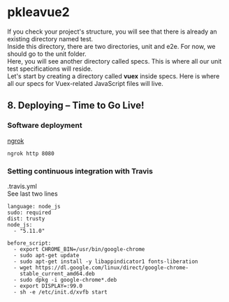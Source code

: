 # pkleavue2


If you check your project's structure, you will see that there is already an existing directory named test.  
Inside this directory, there are two directories, unit and e2e. For now, we should go to the unit folder.  
Here, you will see another directory called specs. This is where all our unit test specifications will reside.  
Let's start by creating a directory called __vuex__ inside specs. Here is where all our specs for Vuex-related JavaScript files will live.



## 8. Deploying – Time to Go Live!
### Software deployment
[ngrok](https://ngrok.com/download)
```
ngrok http 8080
```

### Setting continuous integration with Travis
.travis.yml  
See last two lines
```
language: node_js 
sudo: required 
dist: trusty 
node_js: 
  - "5.11.0" 
 
before_script: 
  - export CHROME_BIN=/usr/bin/google-chrome 
  - sudo apt-get update 
  - sudo apt-get install -y libappindicator1 fonts-liberation 
  - wget https://dl.google.com/linux/direct/google-chrome-
    stable_current_amd64.deb 
  - sudo dpkg -i google-chrome*.deb 
  - export DISPLAY=:99.0 
  - sh -e /etc/init.d/xvfb start 
```

